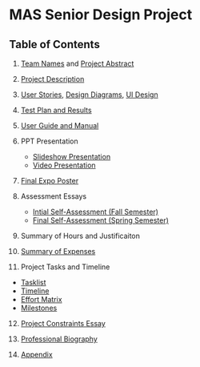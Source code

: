 # MAS Senior Design Project
## Table of Contents

1. [Team Names](./Assignments/ProjectDescription.md#team-mas) and [Project Abstract](Assignments/ProjectDescription.md#project-abstract)

2. [Project Description](./Assignments/ProjectDescription.md)

3. [User Stories](./Assignments/UserStories.md), [Design Diagrams](./Assignments/DesignDiagrams.png), [UI Design](./Assignments/UserInterfaceDesign.png)

4. [Test Plan and Results](./Assignments/MAS%20-%20Test%20Plan.pdf)

5. [User Guide and Manual](https://dainty-faun-86df63.netlify.app/)

6. PPT Presentation
   - [Slideshow Presentation](https://docs.google.com/presentation/d/1ZBldV09KKXtZKmlrtVlD1dJ7swgTL1zr52As7RX5550/edit?usp=sharing)
   - [Video Presentation](https://drive.google.com/file/d/1ao9joiJdQgOrXal4c2PzPt5Cv5UFnB42/view?usp=sharing)
   
7. [Final Expo Poster](./Assignments/MAS%20-%20Expo%20Poster.pdf)

8. Assessment Essays
   - [Intial Self-Assessment (Fall Semester)](./Assignments/IndividualCapstoneAssessment.md)
   - [Final Self-Assessment (Spring Semester)](./Assignments/Michael%20Stephens%20-%20Final%20Self-Assessment.pdf)
   
9. Summary of Hours and Justificaiton

10. [Summary of Expenses](./Assignments/Budget.md)

11. Project Tasks and Timeline
   - [Tasklist](./Assignments/Tasklist.md)
   - [Timeline](./Assignments/Timeline.md)
   - [Effort Matrix](./Assignments/EffortMatrix.md)
   - [Milestones](./Assignments/Milestones.md)
   
12. [Project Constraints Essay](./Assignments/ConstraintEssay.md)

13. [Professional Biography](./Assignments/MichaelStephensBio.md)

10. [Appendix](./Assignments/Appendix.md)
